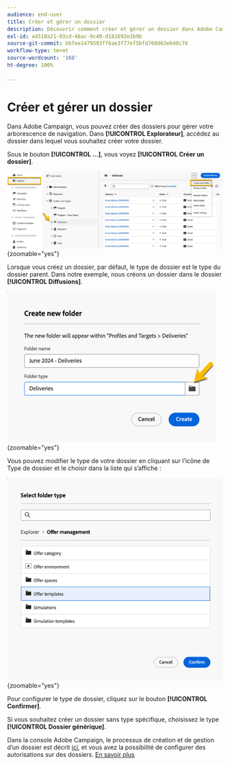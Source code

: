 ```yaml
---
audience: end-user
title: Créer et gérer un dossier
description: Découvrir comment créer et gérer un dossier dans Adobe Campaign
exl-id: a4518a21-03cd-46ac-9c40-d181692e1b9b
source-git-commit: bbfee1479593ff6ae3f77ef5bfd760d63e640c76
workflow-type: tm+mt
source-wordcount: '168'
ht-degree: 100%

---
```


# Créer et gérer un dossier

Dans Adobe Campaign, vous pouvez créer des dossiers pour gérer votre arborescence de navigation. Dans **[!UICONTROL Explorateur]**, accédez au dossier dans lequel vous souhaitez créer votre dossier.

Sous le bouton **[!UICONTROL ...]**, vous voyez **[!UICONTROL Créer un dossier]**.

![](assets/folder_create.png){zoomable="yes"}

Lorsque vous créez un dossier, par défaut, le type de dossier est le type du dossier parent.
Dans notre exemple, nous créons un dossier dans le dossier **[!UICONTROL Diffusions]**.

![](assets/folder_new.png){zoomable="yes"}

Vous pouvez modifier le type de votre dossier en cliquant sur l’icône de Type de dossier et le choisir dans la liste qui s’affiche :

![](assets/folder_type.png){zoomable="yes"}

Pour configurer le type de dossier, cliquez sur le bouton **[!UICONTROL Confirmer]**.

Si vous souhaitez créer un dossier sans type spécifique, choisissez le type **[!UICONTROL Dossier générique]**.

Dans la console Adobe Campaign, le processus de création et de gestion d’un dossier est décrit [ici](https://experienceleague.adobe.com/fr/docs/campaign/campaign-v8/config/configuration/folders-and-views), et vous avez la possibilité de configurer des autorisations sur des dossiers. [En savoir plus](https://experienceleague.adobe.com/fr/docs/campaign/campaign-v8/admin/permissions/folder-permissions)
